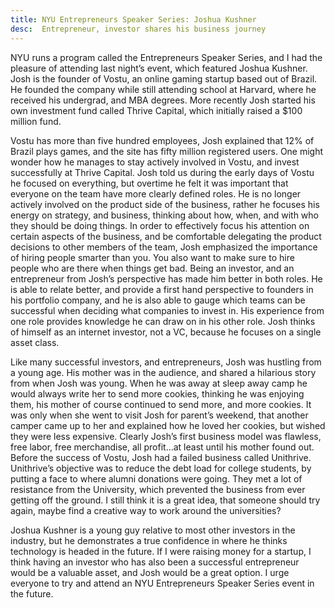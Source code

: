 ```yaml
---
title: NYU Entrepreneurs Speaker Series: Joshua Kushner
desc:  Entrepreneur, investor shares his business journey
---
```


NYU runs a program called the Entrepreneurs Speaker Series, and I had the pleasure of attending last night’s event, which featured Joshua Kushner.  Josh is the founder of Vostu, an online gaming startup based out of Brazil.  He founded the company while still attending school at Harvard, where he received his undergrad, and MBA degrees.  More recently Josh started his own investment fund called Thrive Capital, which initially raised a $100 million fund.

Vostu has more than five hundred employees, Josh explained that 12% of Brazil plays games, and the site has fifty million registered users.  One might wonder how he manages to stay actively involved in Vostu, and invest successfully at Thrive Capital.  Josh told us during the early days of Vostu he focused on everything, but overtime he felt it was important that everyone on the team have more clearly defined roles.  He is no longer actively involved on the product side of the business, rather he focuses his energy on strategy, and business, thinking about how, when, and with who they should be doing things.  In order to effectively focus his attention on certain aspects of the business, and be comfortable delegating the product decisions to other members of the team, Josh emphasized the importance of hiring people smarter than you.  You also want to make sure to hire people who are there when things get bad.  Being an investor, and an entrepreneur from Josh’s perspective has made him better in both roles.  He is able to relate better, and provide a first hand perspective to founders in his portfolio company, and he is also able to gauge which teams can be successful when deciding what companies to invest in.  His experience from one role provides knowledge he can draw on in his other role.  Josh thinks of himself as an internet investor, not a VC, because he focuses on a single asset class.

Like many successful investors, and entrepreneurs, Josh was hustling from a young age. His mother was in the audience, and shared a hilarious story from when Josh was young. When he was away at sleep away camp he would always write her to send more cookies, thinking he was enjoying them, his mother of course continued to send more, and more cookies.  It was only when she went to visit Josh for parent’s weekend, that another camper came up to her and explained how he loved her cookies, but wished they were less expensive.  Clearly Josh’s first business model was flawless, free labor, free merchandise, all profit…at least until his mother found out.  Before the success of Vostu, Josh had a failed business called Unithrive.  Unithrive’s objective was to reduce the debt load for college students, by putting a face to where alumni donations were going.  They met a lot of resistance from the University, which prevented the business from ever getting off the ground.  I still think it is a great idea, that someone should try again, maybe find a creative way to work around the universities?

Joshua Kushner is a young guy relative to most other investors in the industry, but he demonstrates a true confidence in where he thinks technology is headed in the future.  If I were raising money for a startup, I think having an investor who has also been a successful entrepreneur would be a valuable asset, and Josh would be a great option.  I urge everyone to try and attend an NYU Entrepreneurs Speaker Series event in the future.
